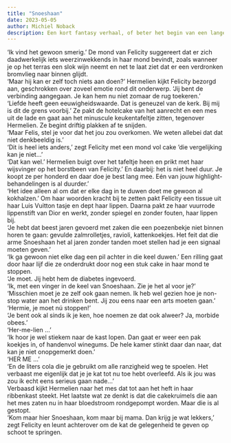 ```yaml
---
title: "Snoeshaan"
date: 2023-05-05
author: Michiel Noback
description: Een kort fantasy verhaal, of beter het begin van een langer verhaal.
---
```


 ‘Ik vind het gewoon smerig.’ De mond van Felicity suggereert dat er zich daadwerkelijk iets weerzinwekkends in haar mond bevindt, zoals wanneer je op het terras een slok wijn neemt en net te laat ziet dat er een verdronken bromvlieg naar binnen glijdt.  
‘Maar hij kan er zelf toch niets aan doen?’ Hermelien kijkt Felicity bezorgd aan, geschrokken over zoveel emotie rond dit onderwerp. ‘Jij bent de verbinding aangegaan. Je kan hem nu niet zomaar de rug toekeren.’  
‘Liefde heeft geen eeuwigheidswaarde. Dat is geneuzel van de kerk. Bij mij is dit de grens voorbij.’ Ze pakt de hotelcake van het aanrecht en een mes uit de lade en gaat aan het minuscule keukentafeltje zitten, tegenover Hermelien. Ze begint driftig plakken af te snijden.  
‘Maar Felis, stel je voor dat het jou zou overkomen. We weten allebei dat dat niet denkbeeldig is.’  
‘Dit is heel iets anders,’ zegt Felicity met een mond vol cake ’die vergelijking kan je niet…’   
‘Dat kan wel.’ Hermelien buigt over het tafeltje heen en prikt met haar wijsvinger op het borstbeen van Felicity.’ En daarbij: het is niet heel duur. Je koopt ze per honderd en daar doe je best lang mee. Eén van jouw highlight-behandelingen is al duurder.’  
‘Het idee alleen al om dat er elke dag in te duwen doet me gewoon al kokhalzen.’ Om haar woorden kracht bij te zetten pakt Felicity een tissue uit haar Luis Vuitton tasje en dept haar lippen. Daarna pakt ze haar vuurrode lippenstift van Dior en werkt, zonder spiegel en zonder fouten, haar lippen bij.  
‘Je hebt dat beest jaren gevoerd met zaken die een poezenbekje niet binnen horen te gaan: gevulde zalmrolletjes, ravioli, kattenkoekjes. Het feit dat die arme Snoeshaan het al jaren zonder tanden moet stellen had je een signaal moeten geven.’  
‘Ik ga gewoon niet elke dag een pil achter in die keel duwen.’ Een rilling gaat door haar lijf die ze onderdrukt door nog een stuk cake in haar mond te stoppen.  
‘Je moet. Jij hebt hem de diabetes ingevoerd.  
‘Ik, met een vinger in de keel van Snoeshaan. Zie je het al voor je?’  
‘Misschien moet je ze zelf ook gaan nemen. Ik heb wel gezien hoe je non-stop water aan het drinken bent. Jij zou eens naar een arts moeten gaan.’  
‘Hermie, je moet nú stoppen!’  
‘Je bent ook al sinds ik je ken, hoe noemen ze dat ook alweer? Ja, morbide obees.’  
‘Her-me-lien …’  
‘Ik hoor je wel stiekem naar de kast lopen. Dan gaat er weer een pak koekjes in, of handenvol winegums. De hele kamer stinkt daar dan naar, dat kan je niet onopgemerkt doen.’  
‘HER ME …’  
‘En de liters cola die je gebruikt om alle ranzigheid weg te spoelen. Het verbaast me eigenlijk dat je je kat tot nu toe hebt overleefd. Als ik jou was zou ik echt eens serieus gaan nade…’  
Verbaasd kijkt Hermelien naar het mes dat tot aan het heft in haar ribbenkast steekt. Het laatste wat ze denkt is dat die cakekruimels die aan het mes zaten nu in haar bloedstroom rondgepompt worden. Maar die is al gestopt.  
‘Kom maar hier Snoeshaan, kom maar bij mama. Dan krijg je wat lekkers,’ zegt Felicity en leunt achterover om de kat de gelegenheid te geven op schoot te springen.   

